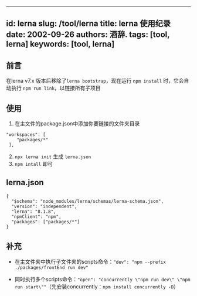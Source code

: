 ---
id: lerna
slug: /tool/lerna
title: lerna 使用纪录
date: 2002-09-26
authors: 酒辞.
tags: [tool, lerna]
keywords: [tool, lerna]
----


## 前言

在lerna v7.x 版本后移除了`lerna bootstrap`，现在运行 `npm install` 时，它会自动执行 `npm run link`，以链接所有子项目



## 使用

1. 在主文件的package.json中添加你要链接的文件夹目录

```
"workspaces": [
    "packages/*"
 ],
```

2. `npx lerna init` 生成 `lerna.json`
3. `npm intall` 即可



## lerna.json

```
{
  "$schema": "node_modules/lerna/schemas/lerna-schema.json",
  "version": "independent",
  "lerna": "8.1.8",
  "npmClient": "npm",
  "packages": ["packages/*"]
}
```



## 补充

- 在主文件夹中执行子文件夹的scripts命令：`"dev": "npm --prefix ./packages/frontEnd run dev"`

- 同时执行多个scripts命令：`"open": "concurrently \"npm run dev\" \"npm run start\""`（先安装concurrently：`npm install concurrently -D`）

